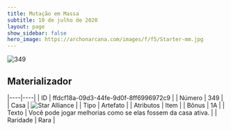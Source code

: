 ```yaml
---
title: Mutação em Massa
subtitle: 10 de julho de 2020
layout: page
show_sidebar: false
hero_image: https://archonarcana.com/images/f/f5/Starter-mm.jpg
---
```


![349](https://cdn.keyforgegame.com/media/card_front/pt/479_349_4MRJXP2963RH_pt.png)

## Materializador

|----|----|
| ID | ffdcf18a-09d3-44fe-9d0f-8ff6996972c9 |
| Número | 349 |
| Casa | ![Star Alliance](https://archonarcana.com/images/thumb/7/7d/Star_Alliance.png/22px-Star_Alliance.png "Aliança Estelar") |
| Tipo | Artefato |
| Atributos | Item |
| Bônus | 1A |
| Texto | Você pode jogar melhorias como se elas fossem da casa ativa. |
| Raridade | Rara |
